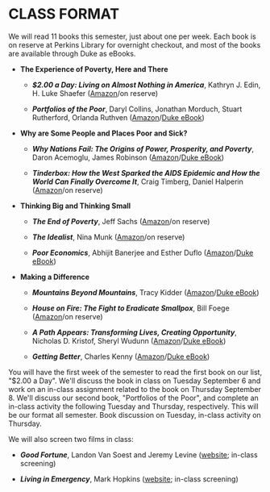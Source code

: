 # CLASS FORMAT

We will read 11 books this semester, just about one per week. Each book is on reserve at Perkins Library for overnight checkout, and most of the books are available through Duke as eBooks.

- **The Experience of Poverty, Here and There**

	- **_$2.00 a Day: Living on Almost Nothing in America_**, Kathryn J. Edin, H. Luke Shaefer ([Amazon](http://amzn.to/29H5ubP)/on reserve)

	- **_Portfolios of the Poor_**, Daryl Collins, Jonathan Morduch, Stuart Rutherford, Orlanda Ruthven ([Amazon](http://amzn.to/29NLQP0)/[Duke eBook](http://search.library.duke.edu/search?id=DUKE004242530))

- **Why are Some People and Places Poor and Sick?**

	- **_Why Nations Fail: The Origins of Power, Prosperity, and Poverty_**, Daron Acemoglu, James Robinson ([Amazon](http://amzn.to/2afpUKO)/[Duke eBook](http://search.library.duke.edu/search?id=DUKE005926418))

	- **_Tinderbox: How the West Sparked the AIDS Epidemic and How the World Can Finally Overcome It_**, Craig Timberg, Daniel Halperin ([Amazon](http://amzn.to/29I6nqK)/on reserve)

- **Thinking Big and Thinking Small**

	- **_The End of Poverty_**, Jeff Sachs ([Amazon](http://www.amazon.com/End-Poverty-Economic-Possibilities-Time-ebook/dp/B007ZHC6H6/ref=sr_1_1?s=digital-text&ie=UTF8&qid=1406223134&sr=1-1&keywords=the+end+of+poverty)/on reserve)

	- **_The Idealist_**, Nina Munk ([Amazon](http://www.amazon.com/Idealist-Jeffrey-Sachs-Quest-Poverty-ebook/dp/B00BVJG2LK/ref=sr_1_1?s=digital-text&ie=UTF8&qid=1406223220&sr=1-1&keywords=the+idealist)/on reserve)

	- **_Poor Economics_**, Abhijit Banerjee and Esther Duflo ([Amazon](http://www.amazon.com/Poor-Economics-Radical-Rethinking-Poverty-ebook/dp/B007CI81IQ/ref=sr_1_1?s=digital-text&ie=UTF8&qid=1406223382&sr=1-1&keywords=poor+economics)/[Duke eBook](https://search.library.duke.edu/search?id=DUKE006411427))

- **Making a Difference** 

	- **_Mountains Beyond Mountains_**, Tracy Kidder ([Amazon](http://www.amazon.com/Mountains-Beyond-Tracy-Kidder-ebook/dp/B000FBJAW8/ref=sr_1_1_ha?s=digital-text&ie=UTF8&qid=1406223608&sr=1-1&keywords=mountains+beyond+mountains)/[Duke eBook](https://search.library.duke.edu/search?id=DUKE006219215))

	- **_House on Fire: The Fight to Eradicate Smallpox_**, Bill Foege ([Amazon](http://amzn.to/29Anfyd)/on reserve)

	- **_A Path Appears: Transforming Lives, Creating Opportunity_**, Nicholas D. Kristof, Sheryl Wudunn ([Amazon](http://amzn.to/29NQInq)/[Duke eBook](http://search.library.duke.edu/search?id=DUKE006220171))

	- **_Getting Better_**, Charles Kenny ([Amazon](http://www.amazon.com/Getting-Better-Development-Succeeding---Improve-ebook/dp/B009RRV0HE/ref=sr_1_1?s=digital-text&ie=UTF8&qid=1406223548&sr=1-1&keywords=Getting+Better)/[Duke eBook](http://search.library.duke.edu/search?id=DUKE004902036))



You will have the first week of the semester to read the first book on our list, "$2.00 a Day". We'll discuss the book in class on Tuesday September 6 and work on an in-class assignment related to the book on Thursday September 8. We'll discuss our second book, "Portfolios of the Poor", and complete an in-class activity the following Tuesday and Thursday, respectively. This will be our format all semester. Book discussion on Tuesday, in-class activity on Thursday.  

We will also screen two films in class:

- **_Good Fortune_**, Landon Van Soest and Jeremy Levine ([website](http://www.pbs.org/pov/goodfortune/); in-class screening)

- **_Living in Emergency_**, Mark Hopkins ([website](http://www.livinginemergency.com/Home/Index.html); in-class screening)


